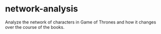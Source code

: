 # network-analysis
 Analyze the network of characters in Game of Thrones and how it changes over the course of the books.
